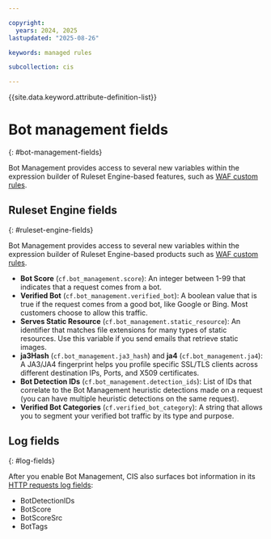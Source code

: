 ```yaml
---

copyright:
  years: 2024, 2025
lastupdated: "2025-08-26"

keywords: managed rules

subcollection: cis

---
```


{{site.data.keyword.attribute-definition-list}}

# Bot management fields
{: #bot-management-fields}

Bot Management provides access to several new variables within the expression builder of Ruleset Engine-based features, such as [WAF custom rules](/docs/cis?topic=cis-custom-rules-overview).
 

## Ruleset Engine fields
{: #ruleset-engine-fields}

Bot Management provides access to several new variables within the expression builder of Ruleset Engine-based products such as [WAF custom rules](https://developers.cloudflare.com/waf/custom-rules/).

* **Bot Score** (`cf.bot_management.score`): An integer between 1-99 that indicates that a request comes from a bot.
* **Verified Bot** (`cf.bot_management.verified_bot`): A boolean value that is true if the request comes from a good bot, like Google or Bing. Most customers choose to allow this traffic. 
* **Serves Static Resource** (`cf.bot_management.static_resource`): An identifier that matches file extensions for many types of static resources. Use this variable if you send emails that retrieve static images.
* **ja3Hash** (`cf.bot_management.ja3_hash`) and **ja4** (`cf.bot_management.ja4`): A JA3/JA4 fingerprint helps you profile specific SSL/TLS clients across different destination IPs, Ports, and X509 certificates.
* **Bot Detection IDs** (`cf.bot_management.detection_ids`): List of IDs that correlate to the Bot Management heuristic detections made on a request (you can have multiple heuristic detections on the same request).
* **Verified Bot Categories** (`cf.verified_bot_category`): A string that allows you to segment your verified bot traffic by its type and purpose.
 
## Log fields
{: #log-fields}

After you enable Bot Management, CIS also surfaces bot information in its [HTTP requests log fields](/docs/cis?topic=cis-log-fields#logpull-available-fields): 

* BotDetectionIDs
* BotScore
* BotScoreSrc
* BotTags
